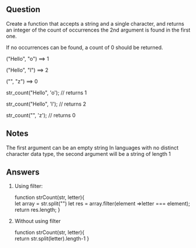 ## Question
Create a function that accepts a string and a single character, and returns an integer of the count of occurrences the 2nd argument is found in the first one.

If no occurrences can be found, a count of 0 should be returned.

("Hello", "o")  ==>  1

("Hello", "l")  ==>  2

("", "z")       ==>  0

str_count("Hello", 'o'); // returns 1

str_count("Hello", 'l'); // returns 2

str_count("", 'z'); // returns 0

## Notes
The first argument can be an empty string
In languages with no distinct character data type, the second argument will be a string of length 1

## Answers 
1. Using filter:

   function strCount(str, letter){  
    let array = str.split("")
    let res = array.filter(element =>letter === element);
    return res.length;
  }

2. Without using filter

     function strCount(str, letter){  
       return str.split(letter).length-1
     }
